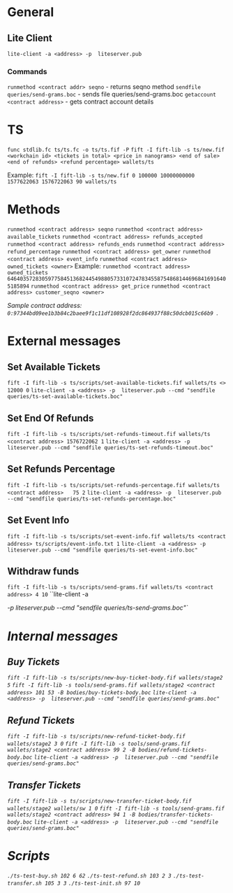 # General

## Lite Client
`lite-client -a <address> -p  liteserver.pub`

### Commands 
`runmethod <contract addr> seqno` - returns seqno method
`sendfile queries/send-grams.boc` - sends file queries/send-grams.boc
`getaccount <contract address>` - gets contract account details

# TS

`func stdlib.fc ts/ts.fc -o ts/ts.fif -P`
`fift -I fift-lib -s ts/new.fif <workchain id> <tickets in total> <price in nanograms> <end of sale> <end of refunds> <refund percentage> wallets/ts`

Example: `fift -I fift-lib -s ts/new.fif 0 100000 10000000000 1577622063 1576722063 90 wallets/ts`

# Methods

`runmethod <contract address> seqno` 
`runmethod <contract address> available_tickets`
`runmethod <contract address> refunds_accepted`
`runmethod <contract address> refunds_ends`
`runmethod <contract address> refund_percentage`
`runmethod <contract address> get_owner`
`runmethod <contract address> event_info`
`runmethod <contract address> owned_tickets <owner>`
Example: `runmethod <contract address> owned_tickets 64640357283059775845136824454988057331072478345587548681446968416916405185894`
`runmethod <contract address> get_price`
`runmethod <contract address> customer_seqno <owner>`

*Sample contract address: `0:97344bd09ee1b3b84c2baee9f1c11df108928f2dc864937f88c50dcb015c66b9 `.*

# External messages

## Set Available Tickets
`fift -I fift-lib -s ts/scripts/set-available-tickets.fif wallets/ts <> 12000 0`
`lite-client -a <address> -p  liteserver.pub --cmd "sendfile queries/ts-set-available-tickets.boc"`

## Set End Of Refunds
`fift -I fift-lib -s ts/scripts/set-refunds-timeout.fif wallets/ts <contract address> 1576722062 1`
`lite-client -a <address> -p  liteserver.pub --cmd "sendfile queries/ts-set-refunds-timeout.boc"`

## Set Refunds Percentage
`fift -I fift-lib -s ts/scripts/set-refunds-percentage.fif wallets/ts <contract address>   75 2`
`lite-client -a <address> -p  liteserver.pub --cmd "sendfile queries/ts-set-refunds-percentage.boc"`

## Set Event Info
`fift -I fift-lib -s ts/scripts/set-event-info.fif wallets/ts <contract address> ts/scripts/event-info.txt 1`
`lite-client -a <address> -p  liteserver.pub --cmd "sendfile queries/ts-set-event-info.boc"`

## Withdraw funds
`fift -I fift-lib -s ts/scripts/send-grams.fif wallets/ts <contract address> 4 10`
``lite-client -a <address> -p  liteserver.pub --cmd "sendfile queries/ts-send-grams.boc"`

# Internal messages
## Buy Tickets
`fift -I fift-lib -s ts/scripts/new-buy-ticket-body.fif wallets/stage2 5`
`fift -I fift-lib -s tools/send-grams.fif wallets/stage2 <contract address> 101 53 -B bodies/buy-tickets-body.boc`
`lite-client -a <address> -p  liteserver.pub --cmd "sendfile queries/send-grams.boc"`

## Refund Tickets
`fift -I fift-lib -s ts/scripts/new-refund-ticket-body.fif wallets/stage2 3 0`
`fift -I fift-lib -s tools/send-grams.fif wallets/stage2 <contract address> 99 2 -B bodies/refund-tickets-body.boc`
`lite-client -a <address> -p  liteserver.pub --cmd "sendfile queries/send-grams.boc"`

## Transfer Tickets
`fift -I fift-lib -s ts/scripts/new-transfer-ticket-body.fif wallets/stage2 wallets/sw 1 0`
`fift -I fift-lib -s tools/send-grams.fif wallets/stage2 <contract address> 94 1 -B bodies/transfer-tickets-body.boc`
`lite-client -a <address> -p  liteserver.pub --cmd "sendfile queries/send-grams.boc"`

# Scripts
`./ts-test-buy.sh 102 6 62`
`./ts-test-refund.sh 103 2 3`
`./ts-test-transfer.sh 105 3 3`
`./ts-test-init.sh 97 10`